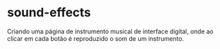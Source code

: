 # sound-effects
Criando uma página de instrumento musical de interface digital, onde ao clicar em cada botão é reproduzido o som de um instrumento.
